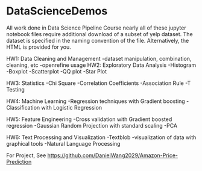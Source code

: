 # DataScienceDemos
All work done in Data Science Pipeline Course
nearly all of these jupyter notebook files require additional download of a subset of yelp dataset.
The dataset is specified in the naming convention of the file.
Alternatively, the HTML is provided for you. 

HW1: Data Cleaning and Management
-dataset manipulation, combination, cleaning, etc
-openrefine usage
HW2: Exploratory Data Analysis
-Histogram
-Boxplot
-Scatterplot
-QQ plot
-Star Plot

HW3: Statistics
-Chi Square
-Correlation Coefficients
-Association Rule
-T Testing

HW4: Machine Learning
-Regression techniques with Gradient boosting
-Classification with Logistic Regression

HW5: Feature Engineering
-Cross validation with Gradient boosted regression
-Gaussian Random Projection with standard scaling
-PCA

HW6: Text Processing and Visualization
-Textblob 
-visualization of data with graphical tools
-Natural Language Processing

For Project, See https://github.com/DanielWang2029/Amazon-Price-Prediction
